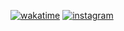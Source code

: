 [![wakatime](https://wakatime.com/badge/user/018d849f-dec6-4519-8001-9879fc3b773b.svg)](https://wakatime.com/@018d849f-dec6-4519-8001-9879fc3b773b)
[![instagram](https://img.shields.io/instagram/follow/wakatime?style=plastic&logo=instagram&labelColor=595959&color=595959)](https://instagram.com/luca.ambroo_)
